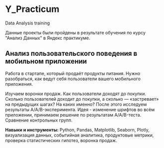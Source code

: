 # Y_Practicum
Data Analysis training


Данные  проекты  были пройдены  в результате обучения  по  курсу "Анализ Данных"  в Яндекс практикуме.



## Анализ пользовательского поведения в мобильном приложении

Работа в стартапе, который продаёт продукты питания. Нужно разобраться, как ведут себя пользователи вашего мобильного приложения. 

Изучаем воронки продаж. Как пользователи доходят до покупки. Сколько пользователей доходит до покупки, а сколько — «застревает» на предыдущих шагах? На каких именно?
После этого исследуем результаты A/A/B-эксперимента. 
Идея - изменение шрифтов во всём приложении, принимаем решение по результатам A/A/B-теста. 
Сравнение контрольных групп.


**Навыки и инструменты:**  Python, Pandas, Matplotlib, Seaborn, Plotly, визуализация данных, событийная аналитика, продуктовые метрики, проверка статистических гипотез, воронка продаж.

